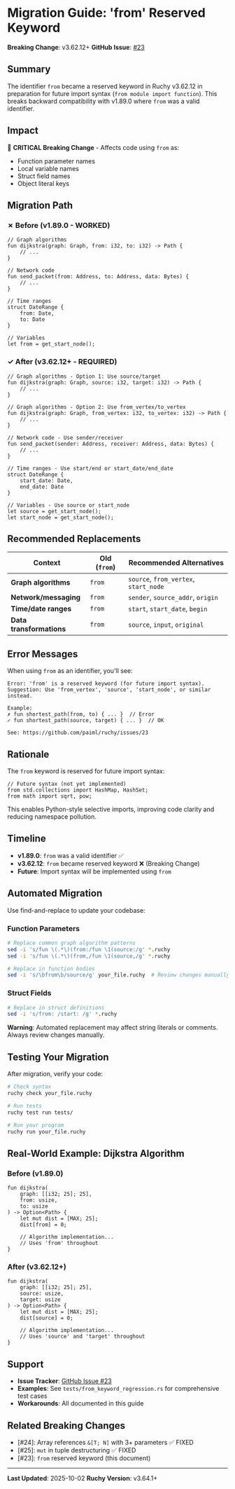 # Migration Guide: 'from' Reserved Keyword

**Breaking Change**: v3.62.12+
**GitHub Issue**: [#23](https://github.com/paiml/ruchy/issues/23)

## Summary

The identifier `from` became a reserved keyword in Ruchy v3.62.12 in preparation for future import syntax (`from module import function`). This breaks backward compatibility with v1.89.0 where `from` was a valid identifier.

## Impact

🔴 **CRITICAL Breaking Change** - Affects code using `from` as:
- Function parameter names
- Local variable names
- Struct field names
- Object literal keys

## Migration Path

### ✗ Before (v1.89.0 - WORKED)

```ruchy
// Graph algorithms
fun dijkstra(graph: Graph, from: i32, to: i32) -> Path {
    // ...
}

// Network code
fun send_packet(from: Address, to: Address, data: Bytes) {
    // ...
}

// Time ranges
struct DateRange {
    from: Date,
    to: Date
}

// Variables
let from = get_start_node();
```

### ✓ After (v3.62.12+ - REQUIRED)

```ruchy
// Graph algorithms - Option 1: Use source/target
fun dijkstra(graph: Graph, source: i32, target: i32) -> Path {
    // ...
}

// Graph algorithms - Option 2: Use from_vertex/to_vertex
fun dijkstra(graph: Graph, from_vertex: i32, to_vertex: i32) -> Path {
    // ...
}

// Network code - Use sender/receiver
fun send_packet(sender: Address, receiver: Address, data: Bytes) {
    // ...
}

// Time ranges - Use start/end or start_date/end_date
struct DateRange {
    start_date: Date,
    end_date: Date
}

// Variables - Use source or start_node
let source = get_start_node();
let start_node = get_start_node();
```

## Recommended Replacements

| Context | Old (`from`) | Recommended Alternatives |
|---------|--------------|-------------------------|
| **Graph algorithms** | `from` | `source`, `from_vertex`, `start_node` |
| **Network/messaging** | `from` | `sender`, `source_addr`, `origin` |
| **Time/date ranges** | `from` | `start`, `start_date`, `begin` |
| **Data transformations** | `from` | `source`, `input`, `original` |

## Error Messages

When using `from` as an identifier, you'll see:

```
Error: 'from' is a reserved keyword (for future import syntax).
Suggestion: Use 'from_vertex', 'source', 'start_node', or similar instead.

Example:
✗ fun shortest_path(from, to) { ... }  // Error
✓ fun shortest_path(source, target) { ... }  // OK

See: https://github.com/paiml/ruchy/issues/23
```

## Rationale

The `from` keyword is reserved for future import syntax:

```ruchy
// Future syntax (not yet implemented)
from std.collections import HashMap, HashSet;
from math import sqrt, pow;
```

This enables Python-style selective imports, improving code clarity and reducing namespace pollution.

## Timeline

- **v1.89.0**: `from` was a valid identifier ✅
- **v3.62.12**: `from` became reserved keyword ❌ (Breaking Change)
- **Future**: Import syntax will be implemented using `from`

## Automated Migration

Use find-and-replace to update your codebase:

### Function Parameters

```bash
# Replace common graph algorithm patterns
sed -i 's/fun \(.*\)(from:/fun \1(source:/g' *.ruchy
sed -i 's/fun \(.*\)(from,/fun \1(source,/g' *.ruchy

# Replace in function bodies
sed -i 's/\bfrom\b/source/g' your_file.ruchy  # Review changes manually!
```

### Struct Fields

```bash
# Replace in struct definitions
sed -i 's/from: /start: /g' *.ruchy
```

**Warning**: Automated replacement may affect string literals or comments. Always review changes manually.

## Testing Your Migration

After migration, verify your code:

```bash
# Check syntax
ruchy check your_file.ruchy

# Run tests
ruchy test run tests/

# Run your program
ruchy run your_file.ruchy
```

## Real-World Example: Dijkstra Algorithm

### Before (v1.89.0)

```ruchy
fun dijkstra(
    graph: [[i32; 25]; 25],
    from: usize,
    to: usize
) -> Option<Path> {
    let mut dist = [MAX; 25];
    dist[from] = 0;

    // Algorithm implementation...
    // Uses 'from' throughout
}
```

### After (v3.62.12+)

```ruchy
fun dijkstra(
    graph: [[i32; 25]; 25],
    source: usize,
    target: usize
) -> Option<Path> {
    let mut dist = [MAX; 25];
    dist[source] = 0;

    // Algorithm implementation...
    // Uses 'source' and 'target' throughout
}
```

## Support

- **Issue Tracker**: [GitHub Issue #23](https://github.com/paiml/ruchy/issues/23)
- **Examples**: See `tests/from_keyword_regression.rs` for comprehensive test cases
- **Workarounds**: All documented in this guide

## Related Breaking Changes

- [#24]: Array references `&[T; N]` with 3+ parameters ✅ FIXED
- [#25]: `mut` in tuple destructuring ✅ FIXED
- [#23]: `from` reserved keyword (this document)

---

**Last Updated**: 2025-10-02
**Ruchy Version**: v3.64.1+
